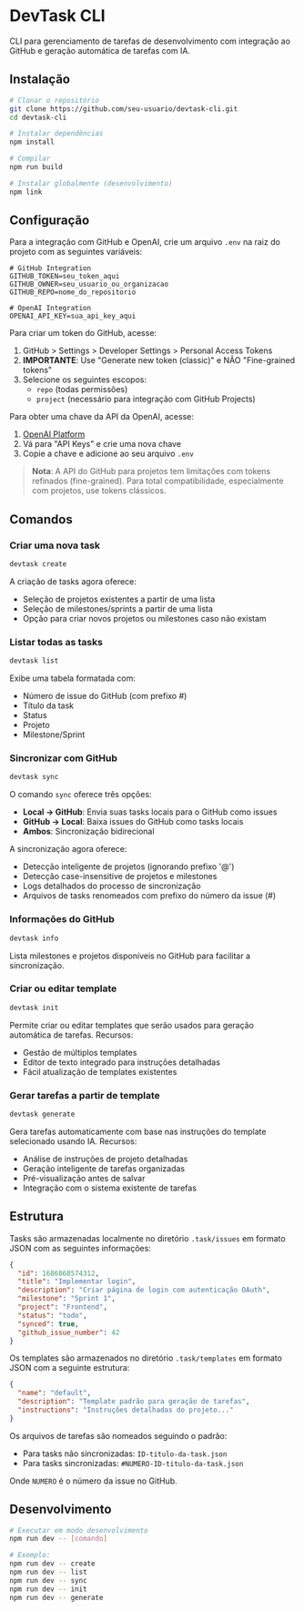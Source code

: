 # DevTask CLI

CLI para gerenciamento de tarefas de desenvolvimento com integração ao GitHub e geração automática de tarefas com IA.

## Instalação

```bash
# Clonar o repositório
git clone https://github.com/seu-usuario/devtask-cli.git
cd devtask-cli

# Instalar dependências
npm install

# Compilar
npm run build

# Instalar globalmente (desenvolvimento)
npm link
```

## Configuração

Para a integração com GitHub e OpenAI, crie um arquivo `.env` na raiz do projeto com as seguintes variáveis:

```
# GitHub Integration
GITHUB_TOKEN=seu_token_aqui
GITHUB_OWNER=seu_usuario_ou_organizacao
GITHUB_REPO=nome_do_repositorio

# OpenAI Integration
OPENAI_API_KEY=sua_api_key_aqui
```

Para criar um token do GitHub, acesse:

1. GitHub > Settings > Developer Settings > Personal Access Tokens
2. **IMPORTANTE**: Use "Generate new token (classic)" e NÃO "Fine-grained tokens"
3. Selecione os seguintes escopos:
   - `repo` (todas permissões)
   - `project` (necessário para integração com GitHub Projects)

Para obter uma chave da API da OpenAI, acesse:

1. [OpenAI Platform](https://platform.openai.com/)
2. Vá para "API Keys" e crie uma nova chave
3. Copie a chave e adicione ao seu arquivo `.env`

> **Nota**: A API do GitHub para projetos tem limitações com tokens refinados (fine-grained).
> Para total compatibilidade, especialmente com projetos, use tokens clássicos.

## Comandos

### Criar uma nova task

```bash
devtask create
```

A criação de tasks agora oferece:

- Seleção de projetos existentes a partir de uma lista
- Seleção de milestones/sprints a partir de uma lista
- Opção para criar novos projetos ou milestones caso não existam

### Listar todas as tasks

```bash
devtask list
```

Exibe uma tabela formatada com:

- Número de issue do GitHub (com prefixo #)
- Título da task
- Status
- Projeto
- Milestone/Sprint

### Sincronizar com GitHub

```bash
devtask sync
```

O comando `sync` oferece três opções:

- **Local → GitHub**: Envia suas tasks locais para o GitHub como issues
- **GitHub → Local**: Baixa issues do GitHub como tasks locais
- **Ambos**: Sincronização bidirecional

A sincronização agora oferece:

- Detecção inteligente de projetos (ignorando prefixo '@')
- Detecção case-insensitive de projetos e milestones
- Logs detalhados do processo de sincronização
- Arquivos de tasks renomeados com prefixo do número da issue (#)

### Informações do GitHub

```bash
devtask info
```

Lista milestones e projetos disponíveis no GitHub para facilitar a sincronização.

### Criar ou editar template

```bash
devtask init
```

Permite criar ou editar templates que serão usados para geração automática de tarefas. Recursos:

- Gestão de múltiplos templates
- Editor de texto integrado para instruções detalhadas
- Fácil atualização de templates existentes

### Gerar tarefas a partir de template

```bash
devtask generate
```

Gera tarefas automaticamente com base nas instruções do template selecionado usando IA. Recursos:

- Análise de instruções de projeto detalhadas
- Geração inteligente de tarefas organizadas
- Pré-visualização antes de salvar
- Integração com o sistema existente de tarefas

## Estrutura

Tasks são armazenadas localmente no diretório `.task/issues` em formato JSON com as seguintes informações:

```json
{
  "id": 1686868574312,
  "title": "Implementar login",
  "description": "Criar página de login com autenticação OAuth",
  "milestone": "Sprint 1",
  "project": "Frontend",
  "status": "todo",
  "synced": true,
  "github_issue_number": 42
}
```

Os templates são armazenados no diretório `.task/templates` em formato JSON com a seguinte estrutura:

```json
{
  "name": "default",
  "description": "Template padrão para geração de tarefas",
  "instructions": "Instruções detalhadas do projeto..."
}
```

Os arquivos de tarefas são nomeados seguindo o padrão:

- Para tasks não sincronizadas: `ID-titulo-da-task.json`
- Para tasks sincronizadas: `#NUMERO-ID-titulo-da-task.json`

Onde `NUMERO` é o número da issue no GitHub.

## Desenvolvimento

```bash
# Executar em modo desenvolvimento
npm run dev -- [comando]

# Exemplo:
npm run dev -- create
npm run dev -- list
npm run dev -- sync
npm run dev -- init
npm run dev -- generate
```
